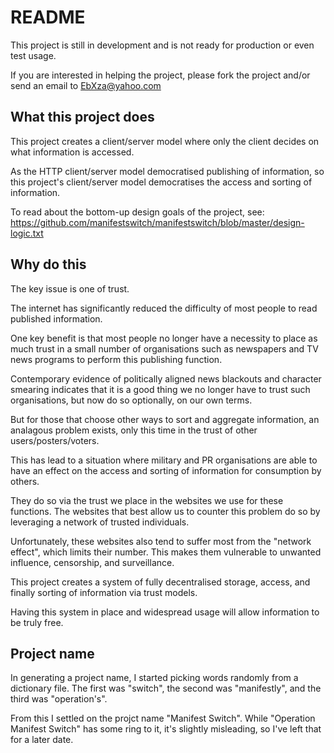 
README
======

This project is still in development and is not ready for production
or even test usage.

If you are interested in helping the project, please fork the project
and/or send an email to EbXza@yahoo.com


What this project does
----------------------

This project creates a client/server model where only the client
decides on what information is accessed.

As the HTTP client/server model democratised publishing of
information, so this project's client/server model democratises the
access and sorting of information.

To read about the bottom-up design goals of the project, see:
https://github.com/manifestswitch/manifestswitch/blob/master/design-logic.txt


Why do this
-----------

The key issue is one of trust.

The internet has significantly reduced the difficulty of most people
to read published information.

One key benefit is that most people no longer have a necessity to
place as much trust in a small number of organisations such as
newspapers and TV news programs to perform this publishing function.

Contemporary evidence of politically aligned news blackouts and
character smearing indicates that it is a good thing we no longer have
to trust such organisations, but now do so optionally, on our own
terms.

But for those that choose other ways to sort and aggregate
information, an analagous problem exists, only this time in the trust
of other users/posters/voters.

This has lead to a situation where military and PR organisations are
able to have an effect on the access and sorting of information for
consumption by others.

They do so via the trust we place in the websites we use for these
functions. The websites that best allow us to counter this problem do
so by leveraging a network of trusted individuals.

Unfortunately, these websites also tend to suffer most from the
"network effect", which limits their number. This makes them
vulnerable to unwanted influence, censorship, and surveillance.

This project creates a system of fully decentralised storage, access,
and finally sorting of information via trust models.

Having this system in place and widespread usage will allow
information to be truly free.


Project name
------------

In generating a project name, I started picking words randomly from a
dictionary file. The first was "switch", the second was "manifestly",
and the third was "operation's".

From this I settled on the projct name "Manifest Switch". While
"Operation Manifest Switch" has some ring to it, it's slightly
misleading, so I've left that for a later date.
